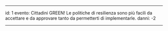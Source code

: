 ---

id: 1
evento: Cittadini GREEN! Le politiche di resilienza sono più facili da accettare e da approvare tanto da permetterti di implementarle.
danni: -2

---